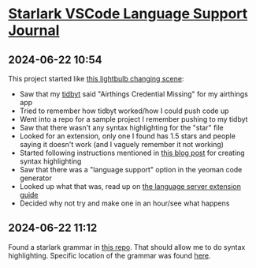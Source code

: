 # [Starlark VSCode Language Support Journal](diurnum://new?type=journal)

## 2024-06-22 10:54

This project started like [this lightbulb changing scene](https://www.youtube.com/watch?v=AbSehcT19u0):

- Saw that my [tidbyt](https://tidbyt.com/) said "Airthings Credential Missing" for my airthings app
- Tried to remember how tidbyt worked/how I could push code up
- Went into a repo for a sample project I remember pushing to my tidbyt
- Saw that there wasn't any syntax highlighting for the "star" file
- Looked for an extension, only one I found has 1.5 stars and people saying it doesn't work (and I vaguely remember it not working)
- Started following instructions mentioned in [this blog post](https://mathspp.com/blog/til/vscode-extension-for-custom-syntax-highlighting) for creating syntax highlighting
- Saw that there was a "language support" option in the yeoman code generator
- Looked up what that was, read up on [the language server extension guide](https://code.visualstudio.com/api/language-extensions/language-server-extension-guide)
- Decided why not try and make one in an hour/see what happens

## 2024-06-22 11:12

Found a starlark grammar in [this repo](https://github.com/bazelbuild/vscode-bazel). That should allow me to do syntax highlighting. Specific location of the grammar was found [here](https://github.com/bazelbuild/vscode-bazel/blob/master/syntaxes/starlark.tmLanguage.json).